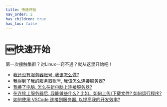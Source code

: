 ```yaml
---
title: 快速开始
nav_order: 2
has_children: true
has_toc: false
---
```


# 🆕快速开始

第一次接触集群？对Linux一窍不通？就从这里开始吧！

- [我还没有服务器账号, 我该怎么做? ](i-have-no-account)
- [我得到了我的服务器账号, 我该怎么连接服务器? ](how-can-i-connect)
- [我换了电脑, 怎么在新电脑上连接服务器? ](add-key)
- [在连接上服务器后, 我能做些什么? 比如，如何上传/下载文件? 如何运行程序? ](how-can-i-run-program)
- [如何使用 VSCode 连接到服务器, 以提高我的开发效率? ](vscode)

<!-- # usage

新功能: 在服务器上使用 `usage` 命令, 可以更迅速地得到帮助. 如:

~~~ bash
[yjzhang-admin@loginNode ~]$ usage sbatch
write a script to submit job to copmute node.
sample file `example.sbatch`:

#!/bin/bash
#SBATCH -t 30
pwd; hostname; date
echo "Running python on the server"
python3 helloworld.py

--nodes=<number> (-N <number>)  1       分配的节点数, 由于目前只有两个计算节点, 因此最大值为2.
--ntasks=<number> (-n <number>) 1       启动的进程数量, 当你运行MPI程序时需要修改这个选项.
...
~~~ -->
